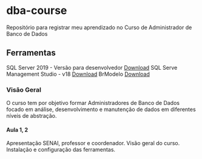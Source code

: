 # dba-course
Repositório para registrar meu aprendizado no Curso de Administrador de Banco de Dados

## Ferramentas
SQL Server 2019 - Versão para desenvolvedor
[Download](https://www.microsoft.com/pt-br/sql-server/sql-server-downloads)
SQL Serve Management Studio - v18
[Download](https://learn.microsoft.com/en-us/sql/ssms/download-sql-server-management-studio-ssms)
BrModelo
[Download](https://www.sis4.com/brModelo/download.html)

### Visão Geral
O curso tem por objetivo formar Administradores de Banco de Dados focado em análise, desenvolvimento e manutenção
de dados em diferentes níveis de abstração.

#### Aula 1, 2
Apresentação SENAI, professor e coordenador. Visão geral do curso.
Instalação e configuração das ferramentas. 